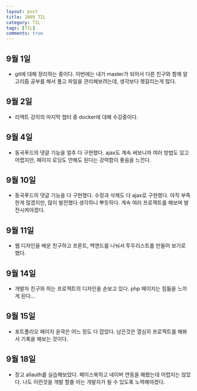 ```yaml
---
layout: post
title: 2009 TIL
category: TIL
tags: [TIL]
comments: true
---
```



## 9월 1일
- git에 대해 정리하는 중이다. 이번에는 내가 master가 되어서 다른 친구와 함께 알고리즘 공부를 해서 풀고 파일을 관리해보려는데, 생각보다 헷갈리는게 많다.

## 9월 2일
- 리액트 강의의 마지막 챕터 중 docker에 대해 수강중이다.

## 9월 4일
- 동국푸드의 댓글 기능을 얼추 다 구현했다. ajax도 계속 써보니까 여러 방법도 있고 어렵지만, 페이지 로딩도 안해도 된다는 강력함이 좋음을 느낀다.

## 9월 10일
- 동국푸드의 댓글 기능을 다 구현했다. 수정과 삭제도 다 ajax로 구현했다. 아직 부족한게 많겠지만, 많이 발전했다 생각하니 뿌듯하다. 계속 여러 프로젝트를 해보며 발전시켜야겠다.

## 9월 11일
- 웹 디자인을 배운 친구하고 프론트, 백엔드를 나눠서 투두리스트를 만들어 보기로 했다.

## 9월 14일
- 개발자 친구와 하는 프로젝트의 디자인을 손보고 있다. php 페이지는 힘듦을 느끼게 된다...

## 9월 15일
- 포트폴리오 페이지 윤곽은 어느 정도 다 잡았다. 남은것은 열심히 프로젝트를 해봐서 기록을 해보는 것이다.

## 9월 18일
- 장고 allauth를 실습해보았다. 페이스북하고 네이버 연동을 해봤는데 어렵지는 않았다. 나도 이런것을 개발 할줄 아는 개발자가 될 수 있도록 노력해야겠다.
